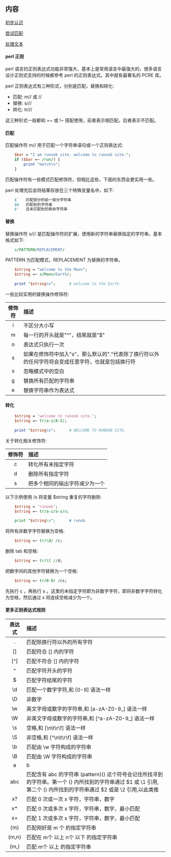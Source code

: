 
## 内容

[初步认识](regex初步认识.md)

[尝试匹配](regex尝试匹配.md)

[处理文本](regex处理文本.md)

#### perl 正则

perl 语言的正则表达式功能非常强大，基本上是常用语言中最强大的，很多语言设计正则式支持的时候都参考 perl 的正则表达式。其中就有最著名的 PCRE 库。


perl 正则表达式有三种形式，分别是匹配，替换和转化:

- 匹配: m// 或 //
- 替换: s///
- 转化: tr///

这三种形式一般都和 =~ 或 !~ 搭配使用，前者表示相匹配，后者表示不匹配。


#### 匹配

匹配操作符 m// 用于匹配一个字符串语句或一个正则表达式:
```pl
    $bar = "I am runoob site. welcome to runoob site.";
    if ($bar =~ /run/) {
        print "match\n";
    }
```

匹配操作符有一些模式匹配修饰符，但相比这些，下面的东西会更实用一些。

perl 处理完后会将结果存放在三个特殊变量名中，如下:
```pl
    $`   匹配部分的前一部分字符串
    $&   匹配到的字符串
    $'   还未匹配到的剩余字符串
```


#### 替换

替换操作符 s/// 是匹配操作符的扩展，使用新的字符串替换指定的字符串。基本格式如下:
```pl
    s/PATTERN/REPLACEMENT/
```
PATTERN 为匹配模式，REPLACEMENT 为替换的字符串。

```pl
    $string = "welcome to the Moon";
    $string =~ s/Moon/Earth/;
    
    print "$string\n";      # welcome to the Earth
```

一些比较实用的替换操作修饰符:

| 修饰符 | 描述 |
|:------:|:-----|
| i      | 不区分大小写 |
| m      | 每一行的开头就是"^"，结尾就是"$" |
| o      | 表达式只执行一次 |
| s      | 如果在修饰符中加入"s"，那么默认的"."代表除了换行符以外的任何字符将会变成任意字符，也就是包括换行符 |
| x      | 忽略模式中的空白 |
| g      | 替换所有匹配的字符串 |
| e      | 替换字符串作为表达式 |



#### 转化

```pl
    $string = 'welcome to runoob site.';
    $string =~ tr/a-z/A-Z/;
    
    print "$string\n";      # WELCOME TO RUNOOB SITE.
```

关于转化相关修饰符:

| 修饰符 | 描述 |
|:------:|:-----|
| c      | 转化所有未指定字符 |
| d      | 删除所有指定字符 |
| s      | 把多个相同的输出字符减少为一个 |

以下示例使用 /s 将变量 $string 重复的字符删除:
```pl
    $string = 'runoob';
    $string =~ tr/a-z/a-z/s;
    
    print "$string\n";      # runob
```

将所有非数字字符替换为空格:
```pl
    $string =~ tr/\d/ /c;
```

删除 tab 和空格:
```pl
    $string =~ tr/\t //d;
```

把数字间的其他字符替换为一个空格:
```pl
    $string =~ tr/0-9/ /cs;
```
先执行 c ，再执行 s 。这里的未指定字符即为非数字字符，即将非数字字符转化为空格，然后通过 s 将连续空格减少为一个。


#### 更多正则表达式规则

| 表达式 | 描述 |
|:------:|:-----|
|   .    |    匹配除换行符以外的所有字符 |
|   []   |    匹配符合 [] 内的字符 |
|   [^]  |    匹配不符合 [] 内的字符 |
|   ^    |    匹配字符开头的字符 |
|   $    |    匹配字符结尾的字符 |
|   \d   |    匹配一个数字字符,和 [0-9] 语法一样 |
|   \D   |    非数字 |
|   \w   |    英文字母或数字的字符串,和 [a-zA-Z0-9_] 语法一样 |
|   \W   |    非英文字母或数字的字符串,和 [^a-zA-Z0-9_] 语法一样 |
|   \s   |    空格,和 [\n\t\r\f] 语法一样 |
|   \S   |    非空格,和 [^\n\t\r\f] 语法一样 |
|   \b   |    匹配由 \w 字符构成的字符串 |
|   \B   |    匹配由 \W 字符构成的字符串 |
|  a|b|c |    匹配符合a字符或是b字符或是c字符的字符串 |
|   abc  |    匹配含有 abc 的字符串 (pattern)() 这个符号会记住所找寻到的字符串。第一个 () 内所找到的字符串通过 $1 或 \1 引用,第二个 () 内所找到的字符串通过 $2 或是 \2 引用,以此类推 |
|   x?   |    匹配 0 次或一次 x 字符，字符串，数字 |
|   x*   |    匹配 0 次或多次 x 字符，字符串，数字，最小匹配 |
|   x+   |    匹配 1 次或多次 x 字符，字符串，数字，最小匹配 |
|   {m}  |    匹配刚好是 m 个 的指定字符串 |
| {m,n}  |    匹配在 m个 以上 n个 以下 的指定字符串 |
|   {m,} |    匹配 m个 以上 的指定字符串 |
